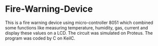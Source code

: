 # Fire-Warning-Device
This is a fire warning device using micro-controller 8051 which combined some functions like measuring temperature, humidity, gas, current and display these values on a LCD.
The circuit was simulated on Proteus.
The program was coded by C on KeilC.
